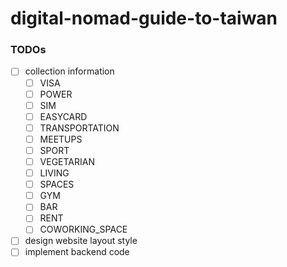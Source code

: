 # digital-nomad-guide-to-taiwan

### TODOs

* [ ] collection information
  * [ ] VISA
  * [ ] POWER
  * [ ] SIM
  * [ ] EASYCARD
  * [ ] TRANSPORTATION
  * [ ] MEETUPS
  * [ ] SPORT
  * [ ] VEGETARIAN
  * [ ] LIVING
  * [ ] SPACES
  * [ ] GYM
  * [ ] BAR
  * [ ] RENT
  * [ ] COWORKING_SPACE
* [ ] design website layout style
* [ ] implement backend code
